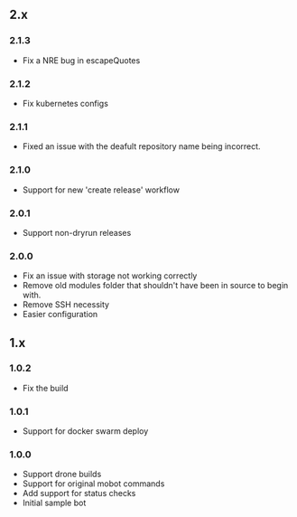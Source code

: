 ## 2.x

### 2.1.3

* Fix a NRE bug in escapeQuotes

### 2.1.2

* Fix kubernetes configs

### 2.1.1

* Fixed an issue with the deafult repository name being incorrect.

### 2.1.0

* Support for new 'create release' workflow

### 2.0.1

* Support non-dryrun releases

### 2.0.0

* Fix an issue with storage not working correctly
* Remove old modules folder that shouldn't have been in source to begin with.
* Remove SSH necessity
* Easier configuration

## 1.x

### 1.0.2

* Fix the build

### 1.0.1

* Support for docker swarm deploy

### 1.0.0

* Support drone builds
* Support for original mobot commands
* Add support for status checks
* Initial sample bot

